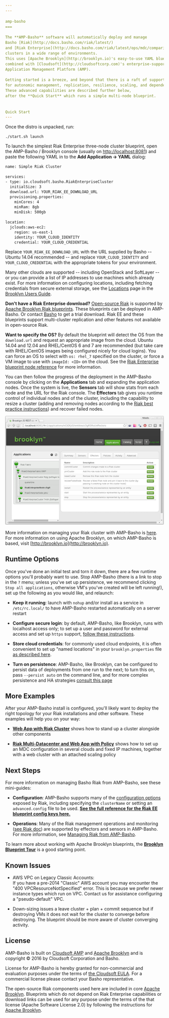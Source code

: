 ```yaml
---
---

amp-basho
===

The **AMP-Basho** software will automatically deploy and manage 
Basho [Riak](http://docs.basho.com/riak/latest/) 
and [Riak Enterprise](http://docs.basho.com/riak/latest/ops/mdc/comparison/) 
clusters in a wide range of environments.
This uses [Apache Brooklyn](http://brooklyn.io)'s easy-to-use YAML blueprinting approach,
combined with [Cloudsoft](http://cloudsoftcorp.com)'s enterprise-supported 
Application Management Platform (AMP).

Getting started is a breeze, and beyond that there is a raft of support 
for autonomic management, replication, resilience, scaling, and dependency injection.
These advanced capabilities are described further below,
after the **Quick Start** which runs a simple multi-node blueprint.


Quick Start
---
```


Once the distro is unpacked, run:

    ./start.sh launch 

To launch the simplest Riak Enterprise three-node cluster blueprint, 
open the AMP-Basho / Brooklyn console (usually on [http://localhost:8081](http://localhost:8081)) and
paste the following YAML in to the **Add Application -> YAML** dialog:

```
name: Simple Riak Cluster

services:
- type: io.cloudsoft.basho.RiakEnterpriseCluster
  initialSize: 3
  download.url: YOUR_RIAK_EE_DOWNLOAD_URL
  provisioning.properties:
    minCores: 4
    minRam: 8gb
    minDisk: 500gb

location:
  jclouds:aws-ec2:
    region: us-east-1
    identity: YOUR_CLOUD_IDENTITY
    credential: YOUR_CLOUD_CREDENTIAL
```

Replace `YOUR_RIAK_EE_DOWNLOAD_URL` with the URL supplied by Basho -- Ubuntu 14.04 recommended --
and replace `YOUR_CLOUD_IDENTITY` and `YOUR_CLOUD_CREDENTIAL` with the appropriate tokens for your environment.

Many other clouds are supported -- including OpenStack and SoftLayer -- 
or you can provide a list of IP addresses to use machines which already exist.
For more information on configuring locations, including fetching credentials from secure external storage,
see the [Locations](https://brooklyn.io/v/latest/ops/locations/index.html)
page in the [Brooklyn Users Guide](https://brooklyn.io/v/latest/index.html).

**Don't have a Riak Enterprise download?**  [Open-source Riak](http://docs.basho.com/riak/latest/) 
is supported by [Apache Brooklyn Riak blueprints](https://github.com/apache/brooklyn-library/blob/master/software/nosql/src/main/resources/org/apache/brooklyn/entity/nosql/riak/riak.md). 
These blueprints can be deployed in AMP-Basho.
Or contact [Basho](http://basho.com/) to get a trial download.
Riak EE and these blueprints support multi-cluster replication and other features
not available in open-source Riak.

**Want to specify the OS?**  By default the blueprint will detect the OS from the `download.url` and
request an appropriate image from the cloud.
Ubuntu 14.04 and 12.04 and RHEL/CentOS 6 and 7 are recommended
(but take care with RHEL/CentOS images being configured nicely for cloud logins). 
You can force an OS to select with `os: rhel_7` specified on the cluster,
or force a VM image to use with `imageId: <ID>` on the cloud. 
See the [Riak Enterprise blueprint node reference](docs/catalog/index.html) for more information. 

You can then follow the progress of the deployment in the AMP-Basho console by clicking on the
**Applications** tab and expanding the application nodes.  Once the system is live,
the **Sensors** tab will show stats from each node and the URL for the Riak console.
The **Effectors** tab gives you
runtime control of individual nodes and of the cluster, including the capability to 
resize a cluster (adding and removing nodes according to the 
[Riak best practice instructions](http://docs.basho.com/riak/latest/ops/running/nodes/adding-removing/))
and recover failed nodes.  

![Effectors](docs/images/riak_ee_node_level_small.png)

More information on managing your Riak cluster with AMP-Basho is 
[here](docs/managing-riak.md).
For more information on using Apache Brooklyn,
on which AMP-Basho is based, visit [http://brooklyn.io](http://brooklyn.io).


Runtime Options
---

Once you've done an initial test and torn it down, 
there are a few runtime options you'll probably want to use.
Stop AMP-Basho (there is a link to stop in the `?` menu;
unless you've set up persistence, we recommend clicking `Stop all applications`,
otherwise VM's you've created will be left running!),
set up the following as you would like, and relaunch:   

* **Keep it running**:  launch with `nohup` and/or install as a service in `/etc/rc.local/`
  to have AMP-Basho restarted automatically on a server restart
  
* **Configure secure login**:  by default, AMP-Basho, like Brooklyn, runs with localhost access only;
  to set up a user and password for external access and set up `https` support,
  [follow these instructions](https://brooklyn.io/v/latest/ops/brooklyn_properties.html#authentication).

* **Store cloud credentials**: for commonly used cloud endpoints,
  it is often convenient to set up "named locations" in your `brooklyn.properties` file
  [as described here](https://brooklyn.io/v/latest/ops/locations/index.html#inheritance-and-named-locations).

* **Turn on persistence**: AMP-Basho, like Brooklyn, can be configured to persist data of deployments
  from one run to the next; to turn this on, pass `--persist auto` on the command line,
  and for more complex persistence and HA strategies [consult this page](https://brooklyn.io/v/latest/ops/persistence/index.html)


More Examples
---

After your AMP-Basho install is configured, you'll likely want to 
deploy the right topology for your Riak installations and other software.
These examples will help you on your way:

* **[Web App with Riak Cluster](docs/example-with-webapp.md)** 
  shows how to stand up a cluster alongside other components
  
* **[Riak Multi-Datacenter and Web App with Policy](docs/example-behemoth.md)**
  shows how to set up an MDC configuration in several clouds and fixed IP machines,
  together with a web cluster with an attached scaling policy


Next Steps
---

For more information on managing Basho Riak from AMP-Basho, see these mini-guides:

* **Configuration**: AMP-Basho supports many of the [configuration options](http://docs.basho.com/riak/latest/ops/building/configuration/)
  exposed by Riak, including specifying the `clusterName` or setting an `advanced.config` file to be used.
  **[See the full reference for the Riak EE blueprint config keys here.](docs/catalog/index.html)**

* **Operations**: Many of the Riak management operations and monitoring ([see Riak doc](http://docs.basho.com/riak/latest/)) 
  are supported by effectors and sensors in AMP-Basho.
  For more information, see [Managing Riak from AMP-Basho](docs/managing-riak.md).

To learn more about working with Apache Brooklyn blueprints,
the **[Brooklyn Blueprint Tour](https://brooklyn.io/learnmore/blueprint-tour.html)** 
is a good starting point.


Known Issues
---

* AWS VPC on Legacy Classic Accounts:  
  If you have a pre-2014 "Classic" AWS account you may encounter the "400 VPCResourceNotSpecified" error.
  This is because we prefer newer instance types which run on VPC.
  Contact us for assistance configuring a "pseudo-default" VPC.

* Down-sizing issues a leave cluster + plan + commit sequence but
  if destroying VMs it does not wait for the cluster to converge before destroying.
  The blueprint should be more aware of cluster converging activity.


License
---

AMP-Basho is built on [Cloudsoft AMP](http://www.cloudsoftcorp.com) and [Apache Brooklyn](http://brooklyn.io)
and is copyright &copy; 2016 by Cloudsoft Corporation and Basho.

License for AMP-Basho is hereby granted for non-commercial and evaluation purposes 
under the terms of [the Cloudsoft EULA](LICENSE.txt).
For a commercial license please contact your Basho representative. 

The open-source Riak components used here are included in core [Apache Brooklyn](http://brooklyn.io).
Blueprints which do not depend on Riak Enterprise capabilities or download links
can be used for any purpose under the terms of the that license (Apache Software License 2.0)
by following the instructions for [Apache Brooklyn](http://brooklyn.io). 


